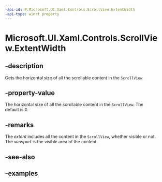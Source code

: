 ```yaml
---
-api-id: P:Microsoft.UI.Xaml.Controls.ScrollView.ExtentWidth
-api-type: winrt property
---
```


# Microsoft.UI.Xaml.Controls.ScrollView.ExtentWidth

<!--
public double ExtentWidth { get; }
-->

## -description

Gets the horizontal size of all the scrollable content in the `ScrollView`.

## -property-value

The horizontal size of all the scrollable content in the `ScrollView`. The default is 0.

## -remarks

The _extent_ includes all the content in the `ScrollView`, whether visible or not. The _viewport_ is the visible area of the content.

## -see-also

## -examples


